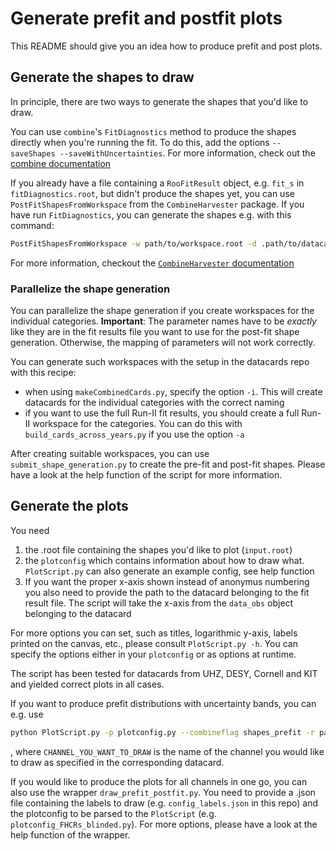# Generate prefit and postfit plots

This README should give you an idea how to produce prefit and post plots.

## Generate the shapes to draw

In principle, there are two ways to generate the shapes that you'd like to draw.

You can use `combine`'s `FitDiagnostics` method to produce the shapes directly when you're running the fit.
To do this, add the options `--saveShapes --saveWithUncertainties`.
For more information, check out the [combine documentation](https://cms-analysis.github.io/HiggsAnalysis-CombinedLimit/part3/nonstandard/#plotting)

If you already have a file containing a `RooFitResult` object, e.g. `fit_s` in `fitDiagnostics.root`, but didn't produce the shapes yet, you can use `PostFitShapesFromWorkspace` from the `CombineHarvester` package.
If you have run `FitDiagnostics`, you can generate the shapes e.g. with this command:

```bash
PostFitShapesFromWorkspace -w path/to/workspace.root -d .path/to/datacard.txt -f fitDiagnostics.root:fit_s --postfit --sampling --samples 300 --skip-proc-errs -o outputfile.root
```

For more information, checkout the [`CombineHarvester` documentation](http://cms-analysis.github.io/CombineHarvester/post-fit-shapes-ws.html)

### Parallelize the shape generation

You can parallelize the shape generation if you create workspaces for the individual categories.
**Important**: The parameter names have to be *exactly* like they are in the fit results file you want to use for the post-fit shape generation.
Otherwise, the mapping of parameters will not work correctly.

You can generate such workspaces with the setup in the datacards repo with this recipe:
- when using `makeCombinedCards.py`, specify the option `-i`. This will create datacards for the individual categories with the correct naming
- if you want to use the full Run-II fit results, you should create a full Run-II workspace for the categories. You can do this with `build_cards_across_years.py` if you use the option `-a`

After creating suitable workspaces, you can use `submit_shape_generation.py` to create the pre-fit and post-fit shapes.
Please have a look at the help function of the script for more information.

## Generate the plots

You need
1) the .root file containing the shapes you'd like to plot (`input.root`)
2) the `plotconfig` which contains information about how to draw what. `PlotScript.py` can also generate an example config, see help function
3) If you want the proper x-axis shown instead of anonymus numbering you also need to provide the path to the datacard belonging to the fit result file. The script will take the x-axis from the `data_obs` object belonging to the datacard

For more options you can set, such as titles, logarithmic y-axis, labels printed on the canvas, etc., please consult `PlotScript.py -h`. You can specify the options either in your `plotconfig` or as options at runtime.

The script has been tested for datacards from UHZ, DESY, Cornell and KIT and yielded correct plots in all cases.

If you want to produce prefit distributions with uncertainty bands, you can e.g. use

```bash
python PlotScript.py -p plotconfig.py --combineflag shapes_prefit -r path/to/input.root --channelname CHANNEL_YOU_WANT_TO_DRAW --combineDatacard path/to/datacard.txt
```
, where `CHANNEL_YOU_WANT_TO_DRAW` is the name of the channel you would like to draw as specified in the corresponding datacard.

If you would like to produce the plots for all channels in one go, you can also use the wrapper `draw_prefit_postfit.py`.
You need to provide a .json file containing the labels to draw (e.g. `config_labels.json` in this repo) and the plotconfig to be parsed to the `PlotScript` (e.g. `plotconfig_FHCRs_blinded.py`).
For more options, please have a look at the help function of the wrapper.
